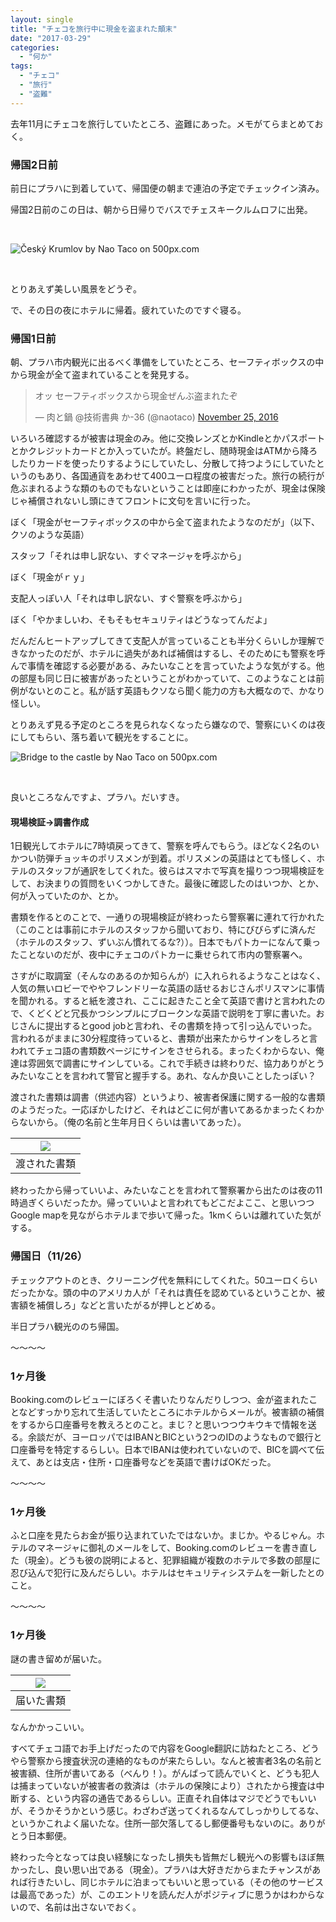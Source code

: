 ```yaml
---
layout: single
title: "チェコを旅行中に現金を盗まれた顛末"
date: "2017-03-29"
categories: 
  - "何か"
tags: 
  - "チェコ"
  - "旅行"
  - "盗難"
---
```


去年11月にチェコを旅行していたところ、盗難にあった。メモがてらまとめておく。

### 帰国2日前

前日にプラハに到着していて、帰国便の朝まで連泊の予定でチェックイン済み。

帰国2日前のこの日は、朝から日帰りでバスでチェスキークルムロフに出発。

 

![Český Krumlov by Nao Taco on 500px.com](https://drscdn.500px.org/photo/186262663/m%3D900/6a1ad56497d4b06afefcb921851bfb9f)

 

<script type="text/javascript" src="https://500px.com/embed.js"></script>

とりあえず美しい風景をどうぞ。

で、その日の夜にホテルに帰着。疲れていたのですぐ寝る。

### 帰国1日前

朝、プラハ市内観光に出るべく準備をしていたところ、セーフティボックスの中から現金が全て盗まれていることを発見する。

<blockquote class="twitter-tweet" data-lang="en"><p dir="ltr" lang="ja">オッ セーフティボックスから現金ぜんぶ盗まれたぞ</p>— 肉と鍋 @技術書典 か-36 (@naotaco) <a href="https://twitter.com/naotaco/status/802091906683506689">November 25, 2016</a></blockquote>

<script async src="//platform.twitter.com/widgets.js" charset="utf-8"></script>

いろいろ確認するが被害は現金のみ。他に交換レンズとかKindleとかパスポートとかクレジットカードとか入っていたが。終盤だし、随時現金はATMから降ろしたりカードを使ったりするようにしていたし、分散して持つようにしていたというのもあり、各国通貨をあわせて400ユーロ程度の被害だった。旅行の続行が危ぶまれるような類のものでもないということは即座にわかったが、現金は保険じゃ補償されないし頭にきてフロントに文句を言いに行った。

ぼく「現金がセーフティボックスの中から全て盗まれたようなのだが」（以下、クソのような英語）

スタッフ「それは申し訳ない、すぐマネージャを呼ぶから」

ぼく「現金がｒｙ」

支配人っぽい人「それは申し訳ない、すぐ警察を呼ぶから」

ぼく「やかましいわ、そもそもセキュリティはどうなってんだよ」

だんだんヒートアップしてきて支配人が言っていることも半分くらいしか理解できなかったのだが、ホテルに過失があれば補償はするし、そのためにも警察を呼んで事情を確認する必要がある、みたいなことを言っていたような気がする。他の部屋も同じ日に被害があったということがわかっていて、このようなことは前例がないとのこと。私が話す英語もクソなら聞く能力の方も大概なので、かなり怪しい。

とりあえず見る予定のところを見られなくなったら嫌なので、警察にいくのは夜にしてもらい、落ち着いて観光をすることに。

![Bridge to the castle by Nao Taco on 500px.com](https://drscdn.500px.org/photo/188498859/m%3D900/62f1e185ce9203c2d7f2f0fe03ed4bd9)

 

<script type="text/javascript" src="https://500px.com/embed.js"></script>

良いところなんですよ、プラハ。だいすき。

#### 現場検証→調書作成

1日観光してホテルに7時頃戻ってきて、警察を呼んでもらう。ほどなく2名のいかつい防弾チョッキのポリスメンが到着。ポリスメンの英語はとても怪しく、ホテルのスタッフが通訳をしてくれた。彼らはスマホで写真を撮りつつ現場検証をして、お決まりの質問をいくつかしてきた。最後に確認したのはいつか、とか、何が入っていたのか、とか。

書類を作るとのことで、一通りの現場検証が終わったら警察署に連れて行かれた（このことは事前にホテルのスタッフから聞いており、特にびびらずに済んだ（ホテルのスタッフ、ずいぶん慣れてるな?））。日本でもパトカーになんて乗ったことないのだが、夜中にチェコのパトカーに乗せられて市内の警察署へ。

さすがに取調室（そんなのあるのか知らんが）に入れられるようなことはなく、人気の無いロビーでややフレンドリーな英語の話せるおじさんポリスマンに事情を聞かれる。すると紙を渡され、ここに起きたこと全て英語で書けと言われたので、くどくどと冗長かつシンプルにブロークンな英語で説明を丁寧に書いた。おじさんに提出するとgood jobと言われ、その書類を持って引っ込んでいった。言われるがままに30分程度待っていると、書類が出来たからサインをしろと言われてチェコ語の書類数ページにサインをさせられる。まったくわからない、俺達は雰囲気で調書にサインしている。これで手続きは終わりだ、協力ありがとうみたいなことを言われて警官と握手する。あれ、なんか良いことしたっぽい？

渡された書類は調書（供述内容）というより、被害者保護に関する一般的な書類のようだった。一応ぼかしたけど、それはどこに何が書いてあるかまったくわからないから。（俺の名前と生年月日くらいは書いてあった）。

| ![](https://blog.naotaco.com/assets/images/posts/2017/03/WP_20170330_00_22_39_Rich-225x300.jpg) |
|:--:|
|  渡された書類 |

終わったから帰っていいよ、みたいなことを言われて警察署から出たのは夜の11時過ぎくらいだったか。帰っていいよと言われてもどこだよここ、と思いつつGoogle mapを見ながらホテルまで歩いて帰った。1kmくらいは離れていた気がする。

### 帰国日（11/26）

チェックアウトのとき、クリーニング代を無料にしてくれた。50ユーロくらいだったかな。頭の中のアメリカ人が「それは責任を認めているということか、被害額を補償しろ」などと言いたがるが押しとどめる。

半日プラハ観光ののち帰国。

～～～～

### 1ヶ月後

Booking.comのレビューにぼろくそ書いたりなんだりしつつ、金が盗まれたことなどすっかり忘れて生活していたところにホテルからメールが。被害額の補償をするから口座番号を教えろとのこと。まじ？と思いつつウキウキで情報を送る。余談だが、ヨーロッパではIBANとBICという2つのIDのようなもので銀行と口座番号を特定するらしい。日本でIBANは使われていないので、BICを調べて伝えて、あとは支店・住所・口座番号などを英語で書けばOKだった。

～～～～

### 1ヶ月後

ふと口座を見たらお金が振り込まれていたではないか。まじか。やるじゃん。ホテルのマネージャに御礼のメールをして、Booking.comのレビューを書き直した（現金）。どうも彼の説明によると、犯罪組織が複数のホテルで多数の部屋に忍び込んで犯行に及んだらしい。ホテルはセキュリティシステムを一新したとのこと。

～～～～

### 1ヶ月後

謎の書き留めが届いた。

| ![](https://blog.naotaco.com/assets/images/posts/2017/03/WP_20170330_00_23_45_Rich-225x300.jpg) |
|:--:|
|  届いた書類 |

なんかかっこいい。

すべてチェコ語でお手上げだったので内容をGoogle翻訳に訪ねたところ、どうやら警察から捜査状況の連絡的なものが来たらしい。なんと被害者3名の名前と被害額、住所が書いてある（べんり！）。がんばって読んでいくと、どうも犯人は捕まっていないが被害者の救済は（ホテルの保険により）されたから捜査は中断する、という内容の通告であるらしい。正直それ自体はマジでどうでもいいが、そうかそうかという感じ。わざわざ送ってくれるなんてしっかりしてるな、というかこれよく届いたな。住所一部欠落してるし郵便番号もないのに。ありがとう日本郵便。

終わった今となっては良い経験になったし損失も皆無だし観光への影響もほぼ無かったし、良い思い出である（現金）。プラハは大好きだからまたチャンスがあれば行きたいし、同じホテルに泊まってもいいと思っている（その他のサービスは最高であった）が、このエントリを読んだ人がポジティブに思うかはわからないので、名前は出さないでおく。
